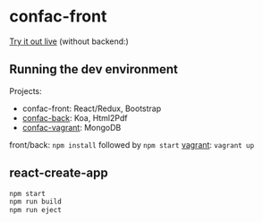 confac-front
============

[Try it out live][demo] (without backend:)

Running the dev environment
---------------------------

Projects:

- confac-front: React/Redux, Bootstrap
- [confac-back][confac-back]: Koa, Html2Pdf
- [confac-vagrant][confac-vagrant]: MongoDB

front/back: `npm install` followed by `npm start`
[vagrant][vagrant]: `vagrant up`

react-create-app
----------------

```bash
npm start
npm run build
npm run eject
```

[confac-back]: https://github.com/be-pongit/confac-back
[confac-vagrant]: https://github.com/be-pongit/confac-vagrant
[vagrant]: https://www.vagrantup.com/
[demo]: https://pongit.be/assets/confac-demo/index.html
